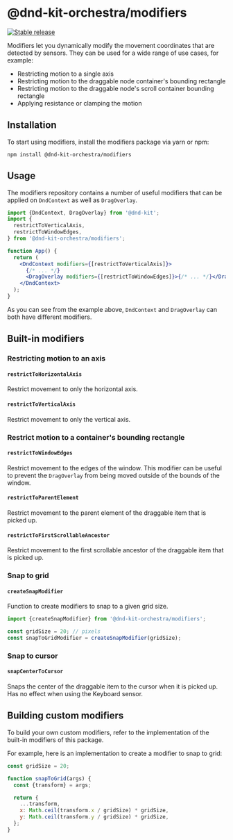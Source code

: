 # @dnd-kit-orchestra/modifiers

[![Stable release](https://img.shields.io/npm/v/@dnd-kit-orchestra/modifiers.svg)](https://npm.im/@dnd-kit-orchestra/sortable)

Modifiers let you dynamically modify the movement coordinates that are detected by sensors. They can be used for a wide range of use cases, for example:

- Restricting motion to a single axis
- Restricting motion to the draggable node container's bounding rectangle
- Restricting motion to the draggable node's scroll container bounding rectangle
- Applying resistance or clamping the motion

## Installation

To start using modifiers, install the modifiers package via yarn or npm:

```
npm install @dnd-kit-orchestra/modifiers
```

## Usage

The modifiers repository contains a number of useful modifiers that can be applied on `DndContext` as well as `DragOverlay`.

```jsx
import {DndContext, DragOverlay} from '@dnd-kit';
import {
  restrictToVerticalAxis,
  restrictToWindowEdges,
} from '@dnd-kit-orchestra/modifiers';

function App() {
  return (
    <DndContext modifiers={[restrictToVerticalAxis]}>
      {/* ... */}
      <DragOverlay modifiers={[restrictToWindowEdges]}>{/* ... */}</DragOverlay>
    </DndContext>
  );
}
```

As you can see from the example above, `DndContext` and `DragOverlay` can both have different modifiers.

## Built-in modifiers

### Restricting motion to an axis

#### `restrictToHorizontalAxis`

Restrict movement to only the horizontal axis.

#### `restrictToVerticalAxis`

Restrict movement to only the vertical axis.

### Restrict motion to a container's bounding rectangle

#### `restrictToWindowEdges`

Restrict movement to the edges of the window. This modifier can be useful to prevent the `DragOverlay` from being moved outside of the bounds of the window.

#### `restrictToParentElement`

Restrict movement to the parent element of the draggable item that is picked up.

#### `restrictToFirstScrollableAncestor`

Restrict movement to the first scrollable ancestor of the draggable item that is picked up.

### Snap to grid

#### `createSnapModifier`

Function to create modifiers to snap to a given grid size.

```javascript
import {createSnapModifier} from '@dnd-kit-orchestra/modifiers';

const gridSize = 20; // pixels
const snapToGridModifier = createSnapModifier(gridSize);
```

### Snap to cursor

#### `snapCenterToCursor`

Snaps the center of the draggable item to the cursor when it is picked up. Has no effect when using the Keyboard sensor.

## Building custom modifiers

To build your own custom modifiers, refer to the implementation of the built-in modifiers of this package.

For example, here is an implementation to create a modifier to snap to grid:

```javascript
const gridSize = 20;

function snapToGrid(args) {
  const {transform} = args;

  return {
    ...transform,
    x: Math.ceil(transform.x / gridSize) * gridSize,
    y: Math.ceil(transform.y / gridSize) * gridSize,
  };
}
```
